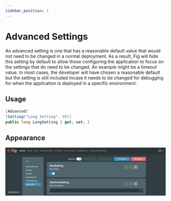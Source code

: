 ```yaml
---
sidebar_position: 1
---
```


# Advanced Settings

An advanced setting is one that has a reasonable default value that would not need to be changed in a normal deployment. As a result, Fig will hide this setting by default to allow those configuring the application to focus on the settings that do need to be changed. An example might be a timeout value. In most cases, the developer will have chosen a reasonable default but the setting is still included incase it needs to be changed for debugging for when the application is deployed in a specific environment.

## Usage

```csharp
[Advanced]
[Setting("Long Setting", 99)]
public long LongSetting { get; set; }
```

## Appearance

![advanced-settings](./img/advanced-setting.png)
